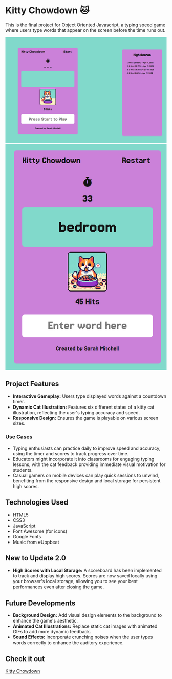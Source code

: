 # Kitty Chowdown 🐱

This is the final project for Object Oriented Javascript, a typing speed game
where users type words that appear on the screen before the time runs out.

![Kitty Chowdown - Start Screen](./assets/media/example1.png)
![Kitty Chowdown - Happy Cat](./assets/media/example2.png)

## Project Features

-   **Interactive Gameplay:** Users type displayed words against a countdown timer.
-   **Dynamic Cat Illustration:** Features six different states of a kitty cat illustration, reflecting the user's typing accuracy and speed.
-   **Responsive Design:** Ensures the game is playable on various screen sizes.

### Use Cases
- Typing enthusiasts can practice daily to improve speed and accuracy, using the timer and scores to track progress over time.
- Educators might incorporate it into classrooms for engaging typing lessons, with the cat feedback providing immediate visual motivation for students.
- Casual gamers on mobile devices can play quick sessions to unwind, benefiting from the responsive design and local storage for persistent high scores.

## Technologies Used

-   HTML5
-   CSS3
-   JavaScript
-   Font Awesome (for icons)
-   Google Fonts
-   Music from #Uppbeat

## New to Update 2.0

-   **High Scores with Local Storage:** A scoreboard has been implemented to track and display high scores. Scores are now saved locally using your browser's local storage, allowing you to see your best performances even after closing the game.

## Future Developments

-   **Background Design:** Add visual design elements to the background to enhance the game's aesthetic.
-   **Animated Cat Illustrations:** Replace static cat images with animated GIFs to add more dynamic feedback.
-   **Sound Effects:** Incorporate crunching noises when the user types words correctly to enhance the auditory experience.

## Check it out

[Kitty Chowdown](https://sarsbars.github.io/typing-game-2.0/)
